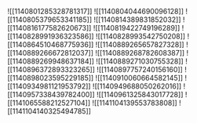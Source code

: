 ![[1140801285328781317]]
![[1140804044690096128]]
![[1140805379653341185]]
![[1140814389831852032]]
![[1140816177582620673]]
![[1140819422749196289]]
![[1140828991936323586]]
![[1140828993542750208]]
![[1140864510468775936]]
![[1140889265657827328]]
![[1140889266672812037]]
![[1140889268782608387]]
![[1140889269948637184]]
![[1140889271030755328]]
![[1140896372893323265]]
![[1140897757240156160]]
![[1140898023595229185]]
![[1140910060664582145]]
![[1140934981121953792]]
![[1140949688050262016]]
![[1140957338439782400]]
![[1140961325843017728]]
![[1141065588212527104]]
![[1141104139553783808]]
![[1141104140325494785]]
